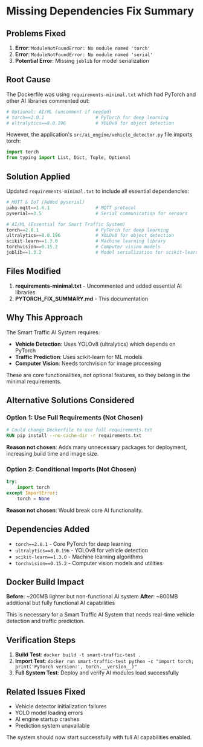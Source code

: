# Missing Dependencies Fix Summary

## Problems Fixed
1. **Error**: `ModuleNotFoundError: No module named 'torch'`
2. **Error**: `ModuleNotFoundError: No module named 'serial'`
3. **Potential Error**: Missing `joblib` for model serialization

## Root Cause
The Dockerfile was using `requirements-minimal.txt` which had PyTorch and other AI libraries commented out:
```python
# Optional: AI/ML (uncomment if needed)  
# torch==2.0.1                   # PyTorch for deep learning
# ultralytics==8.0.196           # YOLOv8 for object detection
```

However, the application's `src/ai_engine/vehicle_detector.py` file imports torch:
```python
import torch
from typing import List, Dict, Tuple, Optional
```

## Solution Applied
Updated `requirements-minimal.txt` to include all essential dependencies:

```python
# MQTT & IoT (Added pyserial)
paho-mqtt==1.6.1                 # MQTT protocol
pyserial==3.5                    # Serial communication for sensors

# AI/ML (Essential for Smart Traffic System)
torch==2.0.1                     # PyTorch for deep learning
ultralytics==8.0.196             # YOLOv8 for object detection
scikit-learn==1.3.0              # Machine learning library
torchvision==0.15.2              # Computer vision models
joblib==1.3.2                    # Model serialization for scikit-learn
```

## Files Modified
1. **requirements-minimal.txt** - Uncommented and added essential AI libraries
2. **PYTORCH_FIX_SUMMARY.md** - This documentation

## Why This Approach
The Smart Traffic AI System requires:
- **Vehicle Detection**: Uses YOLOv8 (ultralytics) which depends on PyTorch
- **Traffic Prediction**: Uses scikit-learn for ML models
- **Computer Vision**: Needs torchvision for image processing

These are core functionalities, not optional features, so they belong in the minimal requirements.

## Alternative Solutions Considered

### Option 1: Use Full Requirements (Not Chosen)
```dockerfile
# Could change Dockerfile to use full requirements.txt
RUN pip install --no-cache-dir -r requirements.txt
```
**Reason not chosen**: Adds many unnecessary packages for deployment, increasing build time and image size.

### Option 2: Conditional Imports (Not Chosen) 
```python
try:
    import torch
except ImportError:
    torch = None
```
**Reason not chosen**: Would break core AI functionality.

## Dependencies Added
- `torch==2.0.1` - Core PyTorch for deep learning
- `ultralytics==8.0.196` - YOLOv8 for vehicle detection  
- `scikit-learn==1.3.0` - Machine learning algorithms
- `torchvision==0.15.2` - Computer vision models and utilities

## Docker Build Impact
**Before**: ~200MB lighter but non-functional AI system
**After**: ~800MB additional but fully functional AI capabilities

This is necessary for a Smart Traffic AI System that needs real-time vehicle detection and traffic prediction.

## Verification Steps
1. **Build Test**: `docker build -t smart-traffic-test .`
2. **Import Test**: `docker run smart-traffic-test python -c "import torch; print('PyTorch version:', torch.__version__)"`
3. **Full System Test**: Deploy and verify AI modules load successfully

## Related Issues Fixed
- Vehicle detector initialization failures
- YOLO model loading errors  
- AI engine startup crashes
- Prediction system unavailable

The system should now start successfully with full AI capabilities enabled.
